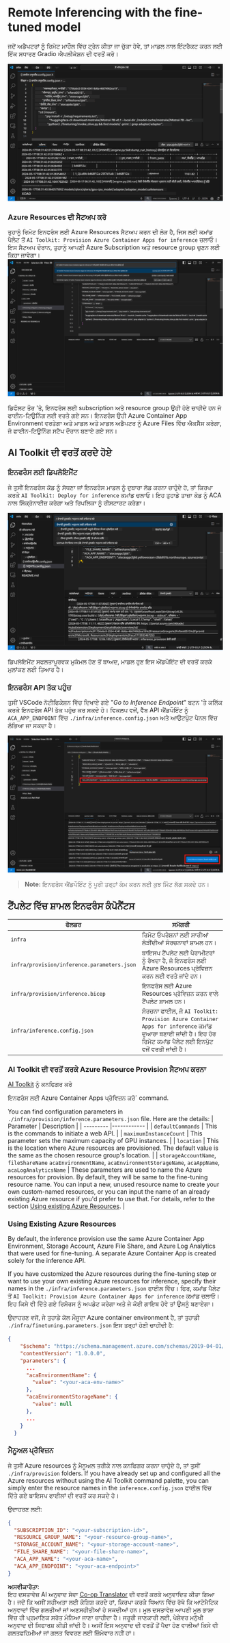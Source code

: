 <!--
CO_OP_TRANSLATOR_METADATA:
{
  "original_hash": "a54cd3d65b6963e4e8ce21e143c3ab04",
  "translation_date": "2025-05-09T12:36:40+00:00",
  "source_file": "md/01.Introduction/03/Remote_Interence.md",
  "language_code": "pa"
}
-->
# Remote Inferencing with the fine-tuned model

ਜਦੋਂ ਅਡੈਪਟਰਾਂ ਨੂੰ ਰਿਮੋਟ ਮਾਹੌਲ ਵਿੱਚ ਟ੍ਰੇਨ ਕੀਤਾ ਜਾ ਚੁੱਕਾ ਹੋਵੇ, ਤਾਂ ਮਾਡਲ ਨਾਲ ਇੰਟਰੈਕਟ ਕਰਨ ਲਈ ਇੱਕ ਸਧਾਰਣ Gradio ਐਪਲੀਕੇਸ਼ਨ ਦੀ ਵਰਤੋਂ ਕਰੋ।

![Fine-tune complete](../../../../../translated_images/log-finetuning-res.4b3ee593f24d3096742d09375adade22b217738cab93bc1139f224e5888a1cbf.pa.png)

### Azure Resources ਦੀ ਸੈਟਅਪ ਕਰੋ  
ਤੁਹਾਨੂੰ ਰਿਮੋਟ ਇਨਫਰੰਸ ਲਈ Azure Resources ਸੈਟਅਪ ਕਰਨ ਦੀ ਲੋੜ ਹੈ, ਜਿਸ ਲਈ ਕਮਾਂਡ ਪੈਲੇਟ ਤੋਂ `AI Toolkit: Provision Azure Container Apps for inference` ਚਲਾਓ। ਇਸ ਸੈਟਅਪ ਦੌਰਾਨ, ਤੁਹਾਨੂੰ ਆਪਣੀ Azure Subscription ਅਤੇ resource group ਚੁਣਨ ਲਈ ਕਿਹਾ ਜਾਵੇਗਾ।  
![Provision Inference Resource](../../../../../translated_images/command-provision-inference.b294f3ae5764ab45b83246d464ad5329b0de20cf380f75a699b4cc6b5495ca11.pa.png)
   
ਡਿਫੌਲਟ ਤੌਰ 'ਤੇ, ਇਨਫਰੰਸ ਲਈ subscription ਅਤੇ resource group ਉਹੀ ਹੋਣੇ ਚਾਹੀਦੇ ਹਨ ਜੋ ਫਾਈਨ-ਟਿਊਨਿੰਗ ਲਈ ਵਰਤੇ ਗਏ ਸਨ। ਇਨਫਰੰਸ ਉਹੀ Azure Container App Environment ਵਰਤੇਗਾ ਅਤੇ ਮਾਡਲ ਅਤੇ ਮਾਡਲ ਅਡੈਪਟਰ ਨੂੰ Azure Files ਵਿੱਚ ਐਕਸੈੱਸ ਕਰੇਗਾ, ਜੋ ਫਾਈਨ-ਟਿਊਨਿੰਗ ਸਟੈਪ ਦੌਰਾਨ ਬਣਾਏ ਗਏ ਸਨ।

## AI Toolkit ਦੀ ਵਰਤੋਂ ਕਰਦੇ ਹੋਏ

### ਇਨਫਰੰਸ ਲਈ ਡਿਪਲੋਇਮੈਂਟ  
ਜੇ ਤੁਸੀਂ ਇਨਫਰੰਸ ਕੋਡ ਨੂੰ ਸੋਧਣਾ ਜਾਂ ਇਨਫਰੰਸ ਮਾਡਲ ਨੂੰ ਦੁਬਾਰਾ ਲੋਡ ਕਰਨਾ ਚਾਹੁੰਦੇ ਹੋ, ਤਾਂ ਕਿਰਪਾ ਕਰਕੇ `AI Toolkit: Deploy for inference` ਕਮਾਂਡ ਚਲਾਓ। ਇਹ ਤੁਹਾਡੇ ਤਾਜ਼ਾ ਕੋਡ ਨੂੰ ACA ਨਾਲ ਸਿੰਕ੍ਰੋਨਾਈਜ਼ ਕਰੇਗਾ ਅਤੇ ਰਿਪਲਿਕਾ ਨੂੰ ਰੀਸਟਾਰਟ ਕਰੇਗਾ।  

![Deploy for inference](../../../../../translated_images/command-deploy.cb6508c973d6257e649aa4f262d3c170a374da3e9810a4f3d9e03935408a592b.pa.png)

ਡਿਪਲੋਇਮੈਂਟ ਸਫਲਤਾਪੂਰਵਕ ਮੁਕੰਮਲ ਹੋਣ ਤੋਂ ਬਾਅਦ, ਮਾਡਲ ਹੁਣ ਇਸ ਐਂਡਪੌਇੰਟ ਦੀ ਵਰਤੋਂ ਕਰਕੇ ਮੁਲਾਂਕਣ ਲਈ ਤਿਆਰ ਹੈ।

### ਇਨਫਰੰਸ API ਤੱਕ ਪਹੁੰਚ

ਤੁਸੀਂ VSCode ਨੋਟੀਫਿਕੇਸ਼ਨ ਵਿੱਚ ਦਿਖਾਏ ਗਏ "*Go to Inference Endpoint*" ਬਟਨ 'ਤੇ ਕਲਿੱਕ ਕਰਕੇ ਇਨਫਰੰਸ API ਤੱਕ ਪਹੁੰਚ ਕਰ ਸਕਦੇ ਹੋ। ਵਿਕਲਪ ਵਜੋਂ, ਵੈੱਬ API ਐਂਡਪੌਇੰਟ ਨੂੰ `ACA_APP_ENDPOINT` ਵਿੱਚ `./infra/inference.config.json` ਅਤੇ ਆਉਟਪੁੱਟ ਪੈਨਲ ਵਿੱਚ ਲੱਭਿਆ ਜਾ ਸਕਦਾ ਹੈ।

![App Endpoint](../../../../../translated_images/notification-deploy.00f4267b7aa6a18cfaaec83a7831b5d09311d5d96a70bb4c9d651ea4a41a8af7.pa.png)

> **Note:** ਇਨਫਰੰਸ ਐਂਡਪੌਇੰਟ ਨੂੰ ਪੂਰੀ ਤਰ੍ਹਾਂ ਕੰਮ ਕਰਨ ਲਈ ਕੁਝ ਮਿੰਟ ਲੱਗ ਸਕਦੇ ਹਨ।

## ਟੈਂਪਲੇਟ ਵਿੱਚ ਸ਼ਾਮਲ ਇਨਫਰੰਸ ਕੰਪੋਨੈਂਟਸ
 
| ਫੋਲਡਰ | ਸਮੱਗਰੀ |
| ------ |--------- |
| `infra` | ਰਿਮੋਟ ਓਪਰੇਸ਼ਨਾਂ ਲਈ ਸਾਰੀਆਂ ਲੋੜੀਂਦੀਆਂ ਸੰਰਚਨਾਵਾਂ ਸ਼ਾਮਲ ਹਨ। |
| `infra/provision/inference.parameters.json` | ਬਾਇਸਪ ਟੈਂਪਲੇਟ ਲਈ ਪੈਰਾਮੀਟਰਾਂ ਨੂੰ ਰੱਖਦਾ ਹੈ, ਜੋ ਇਨਫਰੰਸ ਲਈ Azure Resources ਪ੍ਰੋਵਿਜ਼ਨ ਕਰਨ ਲਈ ਵਰਤੇ ਜਾਂਦੇ ਹਨ। |
| `infra/provision/inference.bicep` | ਇਨਫਰੰਸ ਲਈ Azure Resources ਪ੍ਰੋਵਿਜ਼ਨ ਕਰਨ ਵਾਲੇ ਟੈਂਪਲੇਟ ਸ਼ਾਮਲ ਹਨ। |
| `infra/inference.config.json` | ਸੰਰਚਨਾ ਫਾਈਲ, ਜੋ `AI Toolkit: Provision Azure Container Apps for inference` ਕਮਾਂਡ ਦੁਆਰਾ ਬਣਾਈ ਜਾਂਦੀ ਹੈ। ਇਹ ਹੋਰ ਰਿਮੋਟ ਕਮਾਂਡ ਪੈਲੇਟ ਲਈ ਇਨਪੁੱਟ ਵਜੋਂ ਵਰਤੀ ਜਾਂਦੀ ਹੈ। |

### AI Toolkit ਦੀ ਵਰਤੋਂ ਕਰਕੇ Azure Resource Provision ਸੈਟਅਪ ਕਰਨਾ  
[AI Toolkit](https://marketplace.visualstudio.com/items?itemName=ms-windows-ai-studio.windows-ai-studio) ਨੂੰ ਕਨਫਿਗਰ ਕਰੋ

ਇਨਫਰੰਸ ਲਈ Azure Container Apps ਪ੍ਰੋਵਿਜ਼ਨ ਕਰੋ` command.

You can find configuration parameters in `./infra/provision/inference.parameters.json` file. Here are the details:
| Parameter | Description |
| --------- |------------ |
| `defaultCommands` | This is the commands to initiate a web API. |
| `maximumInstanceCount` | This parameter sets the maximum capacity of GPU instances. |
| `location` | This is the location where Azure resources are provisioned. The default value is the same as the chosen resource group's location. |
| `storageAccountName`, `fileShareName` `acaEnvironmentName`, `acaEnvironmentStorageName`, `acaAppName`,  `acaLogAnalyticsName` | These parameters are used to name the Azure resources for provision. By default, they will be same to the fine-tuning resource name. You can input a new, unused resource name to create your own custom-named resources, or you can input the name of an already existing Azure resource if you'd prefer to use that. For details, refer to the section [Using existing Azure Resources](../../../../../md/01.Introduction/03). |

### Using Existing Azure Resources

By default, the inference provision use the same Azure Container App Environment, Storage Account, Azure File Share, and Azure Log Analytics that were used for fine-tuning. A separate Azure Container App is created solely for the inference API. 

If you have customized the Azure resources during the fine-tuning step or want to use your own existing Azure resources for inference, specify their names in the `./infra/inference.parameters.json` ਫਾਈਲ ਵਿੱਚ। ਫਿਰ, ਕਮਾਂਡ ਪੈਲੇਟ ਤੋਂ `AI Toolkit: Provision Azure Container Apps for inference` ਕਮਾਂਡ ਚਲਾਓ। ਇਹ ਕਿਸੇ ਵੀ ਦਿੱਤੇ ਗਏ ਰਿਸੋਰਸ ਨੂੰ ਅਪਡੇਟ ਕਰੇਗਾ ਅਤੇ ਜੇ ਕੋਈ ਗਾਇਬ ਹੋਵੇ ਤਾਂ ਉਸਨੂੰ ਬਣਾਏਗਾ।

ਉਦਾਹਰਣ ਵਜੋਂ, ਜੇ ਤੁਹਾਡੇ ਕੋਲ ਮੌਜੂਦਾ Azure container environment ਹੈ, ਤਾਂ ਤੁਹਾਡੀ `./infra/finetuning.parameters.json` ਇਸ ਤਰ੍ਹਾਂ ਹੋਣੀ ਚਾਹੀਦੀ ਹੈ:

```json
{
    "$schema": "https://schema.management.azure.com/schemas/2019-04-01/deploymentParameters.json#",
    "contentVersion": "1.0.0.0",
    "parameters": {
      ...
      "acaEnvironmentName": {
        "value": "<your-aca-env-name>"
      },
      "acaEnvironmentStorageName": {
        "value": null
      },
      ...
    }
  }
```

### ਮੈਨੂਅਲ ਪ੍ਰੋਵਿਜ਼ਨ  
ਜੇ ਤੁਸੀਂ Azure resources ਨੂੰ ਮੈਨੂਅਲ ਤਰੀਕੇ ਨਾਲ ਕਨਫਿਗਰ ਕਰਨਾ ਚਾਹੁੰਦੇ ਹੋ, ਤਾਂ ਤੁਸੀਂ `./infra/provision` folders. If you have already set up and configured all the Azure resources without using the AI Toolkit command palette, you can simply enter the resource names in the `inference.config.json` ਫਾਈਲ ਵਿੱਚ ਦਿੱਤੇ ਗਏ ਬਾਇਸਪ ਫਾਈਲਾਂ ਦੀ ਵਰਤੋਂ ਕਰ ਸਕਦੇ ਹੋ।

ਉਦਾਹਰਣ ਲਈ:

```json
{
  "SUBSCRIPTION_ID": "<your-subscription-id>",
  "RESOURCE_GROUP_NAME": "<your-resource-group-name>",
  "STORAGE_ACCOUNT_NAME": "<your-storage-account-name>",
  "FILE_SHARE_NAME": "<your-file-share-name>",
  "ACA_APP_NAME": "<your-aca-name>",
  "ACA_APP_ENDPOINT": "<your-aca-endpoint>"
}
```

**ਅਸਵੀਕਾਰੋਤਾ**:  
ਇਹ ਦਸਤਾਵੇਜ਼ AI ਅਨੁਵਾਦ ਸੇਵਾ [Co-op Translator](https://github.com/Azure/co-op-translator) ਦੀ ਵਰਤੋਂ ਕਰਕੇ ਅਨੁਵਾਦਿਤ ਕੀਤਾ ਗਿਆ ਹੈ। ਜਦੋਂ ਕਿ ਅਸੀਂ ਸਹੀਅਤਾ ਲਈ ਕੋਸ਼ਿਸ਼ ਕਰਦੇ ਹਾਂ, ਕਿਰਪਾ ਕਰਕੇ ਧਿਆਨ ਵਿੱਚ ਰੱਖੋ ਕਿ ਆਟੋਮੈਟਿਕ ਅਨੁਵਾਦਾਂ ਵਿੱਚ ਗਲਤੀਆਂ ਜਾਂ ਅਣਸਹੀਤੀਆਂ ਹੋ ਸਕਦੀਆਂ ਹਨ। ਮੂਲ ਦਸਤਾਵੇਜ਼ ਆਪਣੀ ਮੂਲ ਭਾਸ਼ਾ ਵਿੱਚ ਹੀ ਪ੍ਰਮਾਣਿਕ ਸਰੋਤ ਮੰਨਿਆ ਜਾਣਾ ਚਾਹੀਦਾ ਹੈ। ਜਰੂਰੀ ਜਾਣਕਾਰੀ ਲਈ, ਪੇਸ਼ੇਵਰ ਮਨੁੱਖੀ ਅਨੁਵਾਦ ਦੀ ਸਿਫਾਰਸ਼ ਕੀਤੀ ਜਾਂਦੀ ਹੈ। ਅਸੀਂ ਇਸ ਅਨੁਵਾਦ ਦੀ ਵਰਤੋਂ ਤੋਂ ਪੈਦਾ ਹੋਣ ਵਾਲੀਆਂ ਕਿਸੇ ਵੀ ਗਲਤਫਹਿਮੀਆਂ ਜਾਂ ਗਲਤ ਵਿਵਰਣ ਲਈ ਜ਼ਿੰਮੇਵਾਰ ਨਹੀਂ ਹਾਂ।